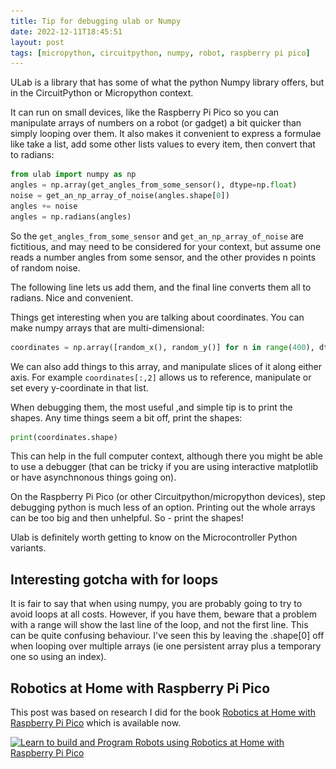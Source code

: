 ```yaml
---
title: Tip for debugging ulab or Numpy
date: 2022-12-11T18:45:51
layout: post
tags: [micropython, circuitpython, numpy, robot, raspberry pi pico]
---
```

ULab is a library that has some of what the python Numpy library offers, but in the CircuitPython or Micropython context.

It can run on small devices, like the Raspberry Pi Pico so you can manipulate arrays of numbers on a robot (or gadget) a bit quicker than simply looping over them. It also makes it convenient to express a formulae like take a list, add some other lists values to every item, then convert that to radians:

```python
from ulab import numpy as np
angles = np.array(get_angles_from_some_sensor(), dtype=np.float)
noise = get_an_np_array_of_noise(angles.shape[0])
angles += noise
angles = np.radians(angles)
```

So the `get_angles_from_some_sensor` and `get_an_np_array_of_noise` are fictitious, and may need to be considered for your context, but assume one reads a number angles from some sensor, and the other provides n points of random noise.

The following line lets us add them, and the final line converts them all to radians. Nice and convenient.

Things get interesting when you are talking about coordinates. You can make numpy arrays that are multi-dimensional:

```python
coordinates = np.array([random_x(), random_y()] for n in range(400), dtype=np.float)
```

We can also add things to this array, and manipulate slices of it along either axis. For example `coordinates[:,2]` allows us to reference, manipulate or set every y-coordinate in that list.

When debugging them, the most useful ,and simple tip is to print the shapes. Any time things seem a bit off, print the shapes:

```python
print(coordinates.shape)
```

This can help in the full computer context, although there you might be able to use a debugger (that can be tricky if you are using interactive matplotlib or have asynchnonous things going on).

On the Raspberry Pi Pico (or other Circuitpython/micropython devices), step debugging python is much less of an option. Printing out the whole arrays can be too big and then unhelpful. So - print the shapes!

Ulab is definitely worth getting to know on the Microcontroller Python variants.

## Interesting gotcha with for loops

It is fair to say that when using numpy, you are probably going to try to avoid loops at all costs. However, if you have them, beware that a problem with a range will show the last line of the loop, and not the first line. This can be quite confusing behaviour. I've seen this by leaving the .shape[0] off when looping over multiple arrays (ie one persistent array plus a temporary one so using an index).

## Robotics at Home with Raspberry Pi Pico

This post was based on research I did for the book [Robotics at Home with Raspberry Pi Pico](https://packt.link/5swS2) which is available now.

<a href="https://packt.link/5swS2" title="Learn to build and Program Robots using Robotics at Home with Raspberry Pi Pico"><img src="/galleries/2023/Robotics-at-Home-with-Raspberry-Pi-Pico-banner-2048.jpg"
  alt="Learn to build and Program Robots using Robotics at Home with Raspberry Pi Pico"
  sizes="(min-width: 1200px) 1140px, (min-width: 1000px) 940px, (min-width: 800px) 720px, 93.75vw"
  srcset="/galleries/2023/Robotics-at-Home-with-Raspberry-Pi-Pico-banner-720.jpg 720w, /galleries/2023/Robotics-at-Home-with-Raspberry-Pi-Pico-banner-1140.jpg 1140w, /galleries/2023/Robotics-at-Home-with-Raspberry-Pi-Pico-banner-1280.jpg 1280w"></a>
